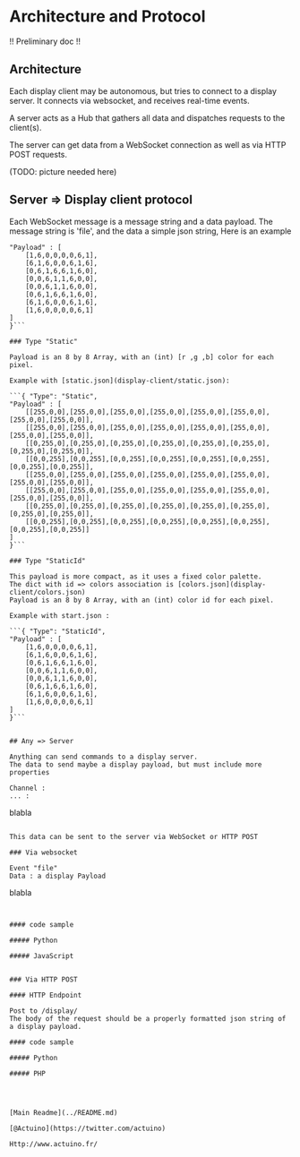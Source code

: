 # Architecture and Protocol

!! Preliminary doc !!

## Architecture

Each display client may be autonomous, but tries to connect to a display server.
It connects via websocket, and receives real-time events.

A server acts as a Hub that gathers all data and dispatches requests to the client(s).

The server can get data from a WebSocket connection as well as via HTTP POST requests.

(TODO: picture needed here)

## Server => Display client protocol

Each WebSocket message is a message string and a data payload.
The message string is 'file', and the data a simple json string,
Here is an example

```{ "Type": "StaticId",
"Payload" : [
	[1,6,0,0,0,0,6,1],
	[6,1,6,0,0,6,1,6],
	[0,6,1,6,6,1,6,0],
	[0,0,6,1,1,6,0,0],
	[0,0,6,1,1,6,0,0],
	[0,6,1,6,6,1,6,0],
	[6,1,6,0,0,6,1,6],
	[1,6,0,0,0,0,6,1]
]
}```

### Type "Static"

Payload is an 8 by 8 Array, with an (int) [r ,g ,b] color for each pixel.

Example with [static.json](display-client/static.json):

```{ "Type": "Static",
"Payload" : [
    [[255,0,0],[255,0,0],[255,0,0],[255,0,0],[255,0,0],[255,0,0],[255,0,0],[255,0,0]],
    [[255,0,0],[255,0,0],[255,0,0],[255,0,0],[255,0,0],[255,0,0],[255,0,0],[255,0,0]],
    [[0,255,0],[0,255,0],[0,255,0],[0,255,0],[0,255,0],[0,255,0],[0,255,0],[0,255,0]],
    [[0,0,255],[0,0,255],[0,0,255],[0,0,255],[0,0,255],[0,0,255],[0,0,255],[0,0,255]],
    [[255,0,0],[255,0,0],[255,0,0],[255,0,0],[255,0,0],[255,0,0],[255,0,0],[255,0,0]],
    [[255,0,0],[255,0,0],[255,0,0],[255,0,0],[255,0,0],[255,0,0],[255,0,0],[255,0,0]],
    [[0,255,0],[0,255,0],[0,255,0],[0,255,0],[0,255,0],[0,255,0],[0,255,0],[0,255,0]],
    [[0,0,255],[0,0,255],[0,0,255],[0,0,255],[0,0,255],[0,0,255],[0,0,255],[0,0,255]]
]
}```

### Type "StaticId"

This payload is more compact, as it uses a fixed color palette.
The dict with id => colors association is [colors.json](display-client/colors.json)
Payload is an 8 by 8 Array, with an (int) color id for each pixel.

Example with start.json :

```{ "Type": "StaticId",
"Payload" : [
	[1,6,0,0,0,0,6,1],
	[6,1,6,0,0,6,1,6],
	[0,6,1,6,6,1,6,0],
	[0,0,6,1,1,6,0,0],
	[0,0,6,1,1,6,0,0],
	[0,6,1,6,6,1,6,0],
	[6,1,6,0,0,6,1,6],
	[1,6,0,0,0,0,6,1]
]
}```


## Any => Server

Anything can send commands to a display server.
The data to send maybe a display payload, but must include more properties 

Channel :
... :

```
blabla
```

This data can be sent to the server via WebSocket or HTTP POST

### Via websocket

Event "file"
Data : a display Payload

```
blabla
```


#### code sample

##### Python

##### JavaScript


### Via HTTP POST

#### HTTP Endpoint

Post to /display/
The body of the request should be a properly formatted json string of a display payload.

#### code sample

##### Python

##### PHP




[Main Readme](../README.md)

[@Actuino](https://twitter.com/actuino)

Http://www.actuino.fr/
